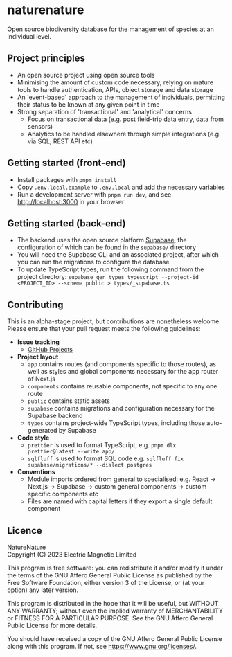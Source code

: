 # naturenature

Open source biodiversity database for the management of species at an individual level.

## Project principles

- An open source project using open source tools
- Minimising the amount of custom code necessary, relying on mature tools to handle authentication, APIs, object storage and data storage
- An 'event-based' approach to the management of individuals, permitting their status to be known at any given point in time
- Strong separation of 'transactional' and 'analytical' concerns
  - Focus on transactional data (e.g. post field-trip data entry, data from sensors)
  - Analytics to be handled elsewhere through simple integrations (e.g. via SQL, REST API etc)

## Getting started (front-end)

- Install packages with `pnpm install`
- Copy `.env.local.example` to `.env.local` and add the necessary variables
- Run a development server with `pnpm run dev`, and see [http://localhost:3000](http://localhost:3000) in your browser

## Getting started (back-end)

- The backend uses the open source platform [Supabase](https://supabase.com/), the configuration of which can be found in the `supabase/` directory
- You will need the Supabase CLI and an associated project, after which you can run the migrations to configure the database
- To update TypeScript types, run the following command from the project directory: `supabase gen types typescript --project-id <PROJECT_ID> --schema public > types/_supabase.ts`

## Contributing

This is an alpha-stage project, but contributions are nonetheless welcome. Please ensure that your pull request meets the following guidelines:

- **Issue tracking**
  - [GitHub Projects](https://github.com/electricmagnetic/naturenature/projects?query=is%3Aopen)
- **Project layout**
  - `app` contains routes (and components specific to those routes), as well as styles and global components necessary for the app router of Next.js
  - `components` contains reusable components, not specific to any one route
  - `public` contains static assets
  - `supabase` contains migrations and configuration necessary for the Supabase backend
  - `types` contains project-wide TypeScript types, including those auto-generated by Supabase
- **Code style**
  - `prettier` is used to format TypeScript, e.g. `pnpm dlx prettier@latest --write app/`
  - `sqlfluff` is used to format SQL code e.g. `sqlfluff fix supabase/migrations/* --dialect postgres`
- **Conventions**
  - Module imports ordered from general to specialised: e.g. React -> Next.js -> Supabase -> custom general components -> custom specific components etc
  - Files are named with capital letters if they export a single default component

## Licence

NatureNature  
Copyright (C) 2023 Electric Magnetic Limited

This program is free software: you can redistribute it and/or modify
it under the terms of the GNU Affero General Public License as
published by the Free Software Foundation, either version 3 of the
License, or (at your option) any later version.

This program is distributed in the hope that it will be useful,
but WITHOUT ANY WARRANTY; without even the implied warranty of
MERCHANTABILITY or FITNESS FOR A PARTICULAR PURPOSE. See the
GNU Affero General Public License for more details.

You should have received a copy of the GNU Affero General Public License
along with this program. If not, see <https://www.gnu.org/licenses/>.
